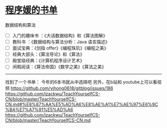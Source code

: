 # [程序媛的书单](https://github.com/fanfan50/blog/issues/4)

数据结构和算法

- [ ] 入门的趣味书 ：《大话数据结构》和《算法图解》
- [ ] 教科书 ：《数据结构与算法分析：Java 语言描述》
- [ ] 面试宝典：《剑指 offer》《编程珠玑》《编程之美》
- [ ] 经典大部头：《算法导论》和《算法》
- [ ] 殿堂级经典：《计算机程序设计艺术》
- [ ] 闲暇阅读：《算法帝国》《数学之美》《算法之美》

---

找到了一个书单：
今年的6本书就从中选择吧
另外，在b站和 youtube上可以看视频
https://github.com/yihong0618/gitblog/issues/186
https://github.com/izackwu/TeachYourselfCS-CN/blob/master/TeachYourselfCS-CN.md#%E8%87%AA%E5%AD%A6%E8%AE%A1%E7%AE%97%E6%9C%BA%E7%A7%91%E5%AD%A6
https://github.com/izackwu/TeachYourselfCS-CN/blob/master/TeachYourselfCS-CN.md
